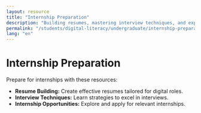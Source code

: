 ```yaml
---
layout: resource
title: "Internship Preparation"
description: "Building resumes, mastering interview techniques, and exploring internship opportunities to gain industry experience."
permalink: "/students/digital-literacy/undergraduate/internship-preparation/"
lang: "en"
---
```


# Internship Preparation

Prepare for internships with these resources:

- **Resume Building:** Create effective resumes tailored for digital roles.
- **Interview Techniques:** Learn strategies to excel in interviews.
- **Internship Opportunities:** Explore and apply for relevant internships.
